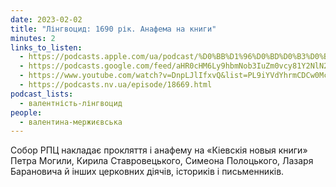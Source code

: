 ```yaml
---
date: 2023-02-02
title: "Лінгвоцид: 1690 рік. Анафема на книги"
minutes: 2
links_to_listen:
  - https://podcasts.apple.com/ua/podcast/%D0%BB%D1%96%D0%BD%D0%B3%D0%B2%D0%BE%D1%86%D0%B8%D0%B4-1690-%D1%80%D1%96%D0%BA-%D0%B0%D0%BD%D0%B0%D1%84%D0%B5%D0%BC%D0%B0-%D0%BD%D0%B0-%D0%BA%D0%BD%D0%B8%D0%B3%D0%B8/id1581632743?i=1000597693880
  - https://podcasts.google.com/feed/aHR0cHM6Ly9hbmNob3IuZm0vcy81Y2NlN2UzOC9wb2RjYXN0L3Jzcw/episode/MTg2ZDUzZjEtNWRhYS00MTZkLWI3NTMtNGZkNTYzYjFiOTY2?sa=X&ved=0CAUQkfYCahcKEwjovcTn7ZD-AhUAAAAAHQAAAAAQAQ
  - https://www.youtube.com/watch?v=DnpLJlIfxvQ&list=PL9iYVdYhrmCDCw0McsTih8NNb-pgF3FFY&index=2
  - https://podcasts.nv.ua/episode/18669.html
podcast_lists:
  - валентність-лінгвоцид
people:
  - валентина-мержиєвська
---
```


Собор РПЦ накладає прокляття і анафему на «Кіевскія новыя книги» Петра Могили,
Кирила Ставровецького, Симеона Полоцького, Лазаря Барановича й інших церковних
діячів, істориків і письменників.
